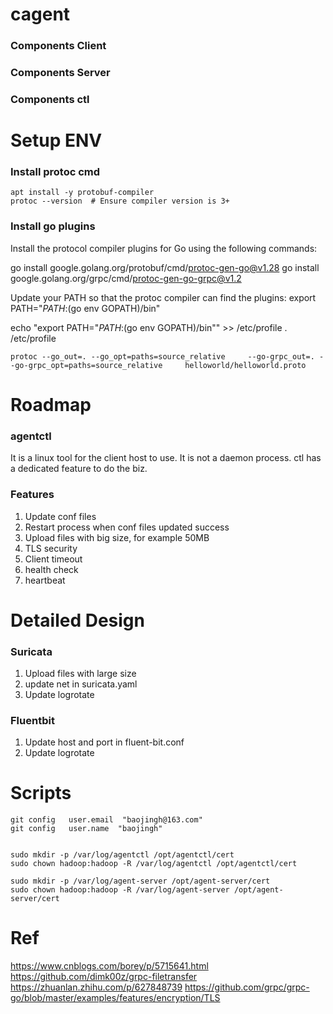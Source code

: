 # cagent

### Components Client


### Components Server


### Components ctl



# Setup ENV
### Install protoc cmd
```
apt install -y protobuf-compiler
protoc --version  # Ensure compiler version is 3+
```
### Install go plugins
Install the protocol compiler plugins for Go using the following commands:

go install google.golang.org/protobuf/cmd/protoc-gen-go@v1.28
go install google.golang.org/grpc/cmd/protoc-gen-go-grpc@v1.2

Update your PATH so that the protoc compiler can find the plugins:
export PATH="$PATH:$(go env GOPATH)/bin"

echo "export PATH="$PATH:$(go env GOPATH)/bin"" >> /etc/profile
. /etc/profile

```
protoc --go_out=. --go_opt=paths=source_relative     --go-grpc_out=. --go-grpc_opt=paths=source_relative     helloworld/helloworld.proto
```

# Roadmap
### agentctl
It is a linux tool for the client host to use.
It is not a daemon process.
ctl has a dedicated feature to do the biz.

### Features
1. Update conf files
2. Restart process when conf files updated success
3. Upload files with big size, for example 50MB
4. TLS security
5. Client timeout
6. health check
7. heartbeat



# Detailed Design
### Suricata
1. Upload files with large size
2. update net in suricata.yaml
3. Update logrotate

### Fluentbit
1. Update host and port in fluent-bit.conf
2. Update logrotate



# Scripts
```
git config   user.email  "baojingh@163.com"
git config   user.name  "baojingh"


sudo mkdir -p /var/log/agentctl /opt/agentctl/cert
sudo chown hadoop:hadoop -R /var/log/agentctl /opt/agentctl/cert

sudo mkdir -p /var/log/agent-server /opt/agent-server/cert
sudo chown hadoop:hadoop -R /var/log/agent-server /opt/agent-server/cert
```



# Ref
https://www.cnblogs.com/borey/p/5715641.html
https://github.com/dimk00z/grpc-filetransfer
https://zhuanlan.zhihu.com/p/627848739
https://github.com/grpc/grpc-go/blob/master/examples/features/encryption/TLS
